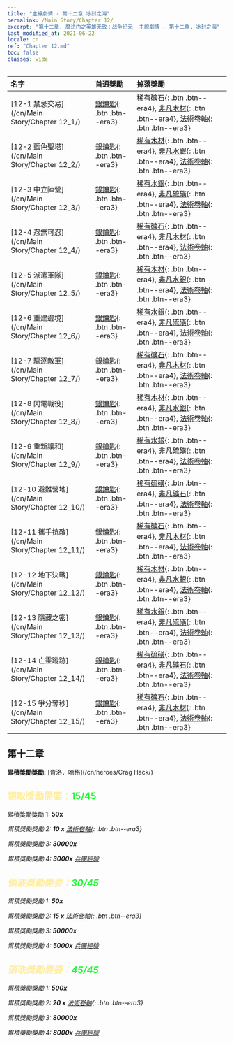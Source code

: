 ```yaml
---
title: "主線劇情 - 第十二章 冰封之海"
permalink: /Main Story/Chapter 12/
excerpt: "第十二章. 魔法门之英雄无敌：战争纪元  主線劇情 - 第十二章. 冰封之海"
last_modified_at: 2021-06-22
locale: cn
ref: "Chapter 12.md"
toc: false
classes: wide
---
```


  | 名字 |  首通獎勵 | 掉落獎勵 |
  |:------------|:------------|:------------| 
  | [12-1 禁忌交易](/cn/Main Story/Chapter 12_1/) | [銀鑰匙](/cn/Items/con_693/){: .btn .btn--era3} | [稀有礦石](/cn/Items/mat_40/){: .btn .btn--era4}, [非凡木材](/cn/Items/mat_34/){: .btn .btn--era4}, [法術卷軸](/cn/Items/con_694/){: .btn .btn--era3} |
  | [12-2 藍色聖塔](/cn/Main Story/Chapter 12_2/) | [銀鑰匙](/cn/Items/con_693/){: .btn .btn--era3} | [稀有木材](/cn/Items/mat_41/){: .btn .btn--era4}, [非凡水銀](/cn/Items/mat_35/){: .btn .btn--era4}, [法術卷軸](/cn/Items/con_694/){: .btn .btn--era3} |
  | [12-3 中立陣營](/cn/Main Story/Chapter 12_3/) | [銀鑰匙](/cn/Items/con_693/){: .btn .btn--era3} | [稀有水銀](/cn/Items/mat_42/){: .btn .btn--era4}, [非凡硫磺](/cn/Items/mat_36/){: .btn .btn--era4}, [法術卷軸](/cn/Items/con_694/){: .btn .btn--era3} |
  | [12-4 忍無可忍](/cn/Main Story/Chapter 12_4/) | [銀鑰匙](/cn/Items/con_693/){: .btn .btn--era3} | [稀有礦石](/cn/Items/mat_40/){: .btn .btn--era4}, [非凡木材](/cn/Items/mat_34/){: .btn .btn--era4}, [法術卷軸](/cn/Items/con_694/){: .btn .btn--era3} |
  | [12-5 派遣軍隊](/cn/Main Story/Chapter 12_5/) | [銀鑰匙](/cn/Items/con_693/){: .btn .btn--era3} | [稀有木材](/cn/Items/mat_41/){: .btn .btn--era4}, [非凡水銀](/cn/Items/mat_35/){: .btn .btn--era4}, [法術卷軸](/cn/Items/con_694/){: .btn .btn--era3} |
  | [12-6 重建邊境](/cn/Main Story/Chapter 12_6/) | [銀鑰匙](/cn/Items/con_693/){: .btn .btn--era3} | [稀有水銀](/cn/Items/mat_42/){: .btn .btn--era4}, [非凡硫磺](/cn/Items/mat_36/){: .btn .btn--era4}, [法術卷軸](/cn/Items/con_694/){: .btn .btn--era3} |
  | [12-7 驅逐敵軍](/cn/Main Story/Chapter 12_7/) | [銀鑰匙](/cn/Items/con_693/){: .btn .btn--era3} | [稀有礦石](/cn/Items/mat_40/){: .btn .btn--era4}, [非凡木材](/cn/Items/mat_34/){: .btn .btn--era4}, [法術卷軸](/cn/Items/con_694/){: .btn .btn--era3} |
  | [12-8 閃電戰役](/cn/Main Story/Chapter 12_8/) | [銀鑰匙](/cn/Items/con_693/){: .btn .btn--era3} | [稀有木材](/cn/Items/mat_41/){: .btn .btn--era4}, [非凡水銀](/cn/Items/mat_35/){: .btn .btn--era4}, [法術卷軸](/cn/Items/con_694/){: .btn .btn--era3} |
  | [12-9 重新議和](/cn/Main Story/Chapter 12_9/) | [銀鑰匙](/cn/Items/con_693/){: .btn .btn--era3} | [稀有水銀](/cn/Items/mat_42/){: .btn .btn--era4}, [非凡硫磺](/cn/Items/mat_36/){: .btn .btn--era4}, [法術卷軸](/cn/Items/con_694/){: .btn .btn--era3} |
  | [12-10 避難營地](/cn/Main Story/Chapter 12_10/) | [銀鑰匙](/cn/Items/con_693/){: .btn .btn--era3} | [稀有硫磺](/cn/Items/mat_43/){: .btn .btn--era4}, [非凡礦石](/cn/Items/mat_33/){: .btn .btn--era4}, [法術卷軸](/cn/Items/con_694/){: .btn .btn--era3} |
  | [12-11 攜手抗敵](/cn/Main Story/Chapter 12_11/) | [銀鑰匙](/cn/Items/con_693/){: .btn .btn--era3} | [稀有礦石](/cn/Items/mat_40/){: .btn .btn--era4}, [非凡木材](/cn/Items/mat_34/){: .btn .btn--era4}, [法術卷軸](/cn/Items/con_694/){: .btn .btn--era3} |
  | [12-12 地下決戰](/cn/Main Story/Chapter 12_12/) | [銀鑰匙](/cn/Items/con_693/){: .btn .btn--era3} | [稀有木材](/cn/Items/mat_41/){: .btn .btn--era4}, [非凡水銀](/cn/Items/mat_35/){: .btn .btn--era4}, [法術卷軸](/cn/Items/con_694/){: .btn .btn--era3} |
  | [12-13 隱藏之密](/cn/Main Story/Chapter 12_13/) | [銀鑰匙](/cn/Items/con_693/){: .btn .btn--era3} | [稀有水銀](/cn/Items/mat_42/){: .btn .btn--era4}, [非凡硫磺](/cn/Items/mat_36/){: .btn .btn--era4}, [法術卷軸](/cn/Items/con_694/){: .btn .btn--era3} |
  | [12-14 亡靈蹤跡](/cn/Main Story/Chapter 12_14/) | [銀鑰匙](/cn/Items/con_693/){: .btn .btn--era3} | [稀有硫磺](/cn/Items/mat_43/){: .btn .btn--era4}, [非凡礦石](/cn/Items/mat_33/){: .btn .btn--era4}, [法術卷軸](/cn/Items/con_694/){: .btn .btn--era3} |
  | [12-15 爭分奪秒](/cn/Main Story/Chapter 12_15/) | [銀鑰匙](/cn/Items/con_693/){: .btn .btn--era3} | [稀有礦石](/cn/Items/mat_40/){: .btn .btn--era4}, [非凡木材](/cn/Items/mat_34/){: .btn .btn--era4}, [法術卷軸](/cn/Items/con_694/){: .btn .btn--era3} |


##  第十二章

 **累積獎勵獎勵:** [肯洛．哈格](/cn/heroes/Crag Hack/)



## <span style="color: #ffeea0">   領取獎勵需要：</span><span style="color: #27f73a">15/45</span>

 累積獎勵獎勵 1:  **50x** <i class="fas fa-gem"/>

 累積獎勵獎勵 2: **10 x** [法術卷軸](/cn/Items/con_694/){: .btn .btn--era3}

 累積獎勵獎勵 3:  **30000x** <i class="fas fa-coins"/>

 累積獎勵獎勵 4:  **3000x** [兵團經驗](/cn/Items/con_902/)



## <span style="color: #ffeea0">   領取獎勵需要：</span><span style="color: #27f73a">30/45</span>

 累積獎勵獎勵 1:  **50x** <i class="fas fa-gem"/>

 累積獎勵獎勵 2: **15 x** [法術卷軸](/cn/Items/con_694/){: .btn .btn--era3}

 累積獎勵獎勵 3:  **50000x** <i class="fas fa-coins"/>

 累積獎勵獎勵 4:  **5000x** [兵團經驗](/cn/Items/con_902/)



## <span style="color: #ffeea0">   領取獎勵需要：</span><span style="color: #27f73a">45/45</span>

 累積獎勵獎勵 1:  **500x** <i class="fas fa-gem"/>

 累積獎勵獎勵 2: **20 x** [法術卷軸](/cn/Items/con_694/){: .btn .btn--era3}

 累積獎勵獎勵 3:  **80000x** <i class="fas fa-coins"/>

 累積獎勵獎勵 4:  **8000x** [兵團經驗](/cn/Items/con_902/)

